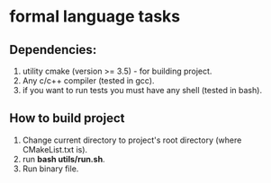 # formal language tasks

## Dependencies:
1. utility cmake (version >= 3.5) - for building project.
2. Any c/c++ compiler (tested in gcc).
3. if you want to run tests you must have any shell (tested in bash).

## How to build project
1. Change current directory to project's root directory (where CMakeList.txt is).
2. run **bash utils/run.sh**.
3. Run binary file.
